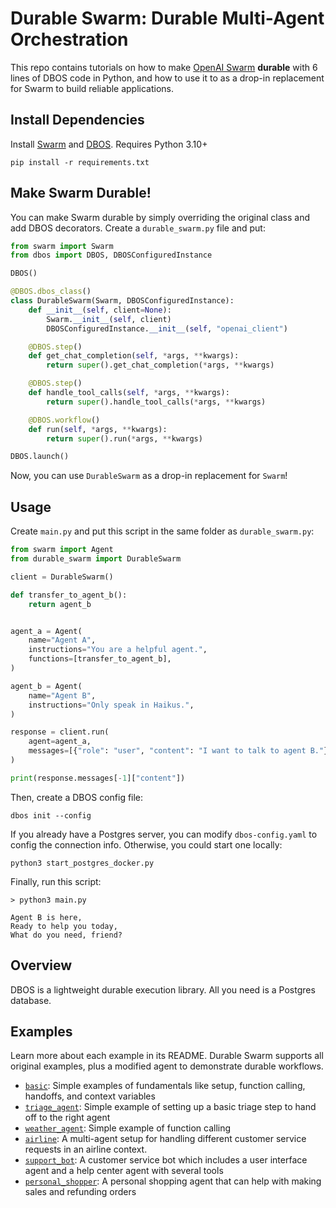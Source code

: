 # Durable Swarm: Durable Multi-Agent Orchestration

This repo contains tutorials on how to make [OpenAI Swarm](https://github.com/openai/swarm/tree/main) **durable** with 6 lines of DBOS code in Python, and how to use it to as a drop-in replacement for Swarm to build reliable applications.

## Install Dependencies

Install [Swarm](https://github.com/openai/swarm/tree/main) and [DBOS](https://github.com/dbos-inc/dbos-transact-py). Requires Python 3.10+
```
pip install -r requirements.txt
```

## Make Swarm Durable!

You can make Swarm durable by simply overriding the original class and add DBOS decorators.
Create a `durable_swarm.py` file and put:

```python
from swarm import Swarm
from dbos import DBOS, DBOSConfiguredInstance

DBOS()

@DBOS.dbos_class()
class DurableSwarm(Swarm, DBOSConfiguredInstance):
    def __init__(self, client=None):
        Swarm.__init__(self, client)
        DBOSConfiguredInstance.__init__(self, "openai_client")

    @DBOS.step()
    def get_chat_completion(self, *args, **kwargs):
        return super().get_chat_completion(*args, **kwargs)

    @DBOS.step()
    def handle_tool_calls(self, *args, **kwargs):
        return super().handle_tool_calls(*args, **kwargs)

    @DBOS.workflow()
    def run(self, *args, **kwargs):
        return super().run(*args, **kwargs)

DBOS.launch()
```

Now, you can use `DurableSwarm` as a drop-in replacement for `Swarm`!

## Usage

Create `main.py` and put this script in the same folder as `durable_swarm.py`:

```python
from swarm import Agent
from durable_swarm import DurableSwarm

client = DurableSwarm()

def transfer_to_agent_b():
    return agent_b


agent_a = Agent(
    name="Agent A",
    instructions="You are a helpful agent.",
    functions=[transfer_to_agent_b],
)

agent_b = Agent(
    name="Agent B",
    instructions="Only speak in Haikus.",
)

response = client.run(
    agent=agent_a,
    messages=[{"role": "user", "content": "I want to talk to agent B."}],
)

print(response.messages[-1]["content"])
```

Then, create a DBOS config file:
```
dbos init --config
```

If you already have a Postgres server, you can modify `dbos-config.yaml` to config the connection info.
Otherwise, you could start one locally:
```
python3 start_postgres_docker.py
```

Finally, run this script:
```
> python3 main.py

Agent B is here,
Ready to help you today,
What do you need, friend?
```

## Overview

DBOS is a lightweight durable execution library. All you need is a Postgres database.

## Examples

Learn more about each example in its README. Durable Swarm supports all original examples, plus a modified agent to demonstrate durable workflows.

- [`basic`](./basic/): Simple examples of fundamentals like setup, function calling, handoffs, and context variables
- [`triage_agent`](./triage_agent/): Simple example of setting up a basic triage step to hand off to the right agent
- [`weather_agent`](./weather_agent/): Simple example of function calling
- [`airline`](./airline/): A multi-agent setup for handling different customer service requests in an airline context.
- [`support_bot`](./support_bot/): A customer service bot which includes a user interface agent and a help center agent with several tools
- [`personal_shopper`](./personal_shopper/): A personal shopping agent that can help with making sales and refunding orders